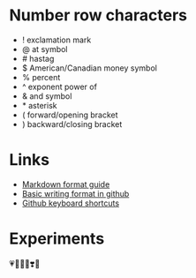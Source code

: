 # Number row characters

- ! exclamation mark
- @ at symbol
- \# hastag
- $ American/Canadian money symbol
- % percent
- ^ exponent power of
- & and symbol
- \* asterisk
- ( forward/opening bracket
- ) backward/closing bracket

# Links
- [Markdown format guide](https://www.range.co/help/article/markdown-formatting-guide#:~:text=You%20can%20make%20a%20bulleted,the%20bullet%20or%20number%20character.)
- [Basic writing format in github](https://docs.github.com/en/get-started/writing-on-github/getting-started-with-writing-and-formatting-on-github/basic-writing-and-formatting-syntax)
- [Github keyboard shortcuts](https://docs.github.com/en/get-started/accessibility/keyboard-shortcuts)

# Experiments
💗🐰🐇😊❣️🥰
